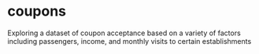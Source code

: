 # coupons
Exploring a dataset of coupon acceptance based on a variety of factors including passengers, income, and monthly visits to certain establishments
